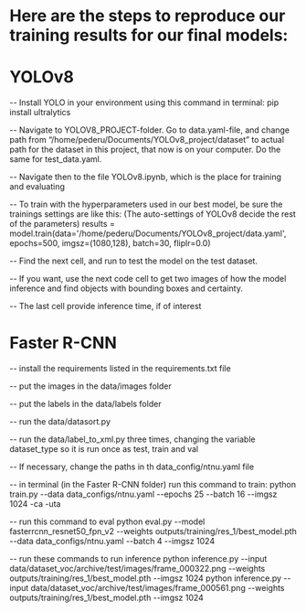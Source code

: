 # Here are the steps to reproduce our training results for our final models:


# YOLOv8

-- Install YOLO in your environment using this command in terminal: pip install ultralytics

-- Navigate to YOLOV8_PROJECT-folder. Go to data.yaml-file, and change path from “/home/pederu/Documents/YOLOv8_project/dataset” to actual path for the dataset in this project, that now is on your computer. 
   Do the same for test_data.yaml.

-- Navigate then to the file YOLOv8.ipynb, which is the place for training and evaluating

-- To train with the hyperparameters used in our best model, be sure the trainings settings are like this: (The auto-settings of YOLOv8 decide the rest of the parameters)
   results = model.train(data='/home/pederu/Documents/YOLOv8_project/data.yaml', epochs=500, imgsz=(1080,128), batch=30, fliplr=0.0)

-- Find the next cell, and run to test the model on the test dataset.

-- If you want, use the next code cell to get two images of how the model inference and find objects with bounding boxes and certainty.

-- The last cell provide inference time, if of interest


# Faster R-CNN

-- install the requirements listed in the requirements.txt file

-- put the images in the data/images folder

-- put the labels in the data/labels folder

-- run the data/datasort.py 

-- run the data/label_to_xml.py three times, changing the variable dataset_type so it is run once as test, train and val

-- If necessary, change the paths in th data_config/ntnu.yaml file


-- in terminal (in the Faster R-CNN folder) run this command to train:
python train.py --data data_configs/ntnu.yaml --epochs 25 --batch 16 --imgsz 1024 -ca -uta


-- run this command to eval
python eval.py --model fasterrcnn_resnet50_fpn_v2 --weights outputs/training/res_1/best_model.pth --data data_configs/ntnu.yaml --batch 4 --imgsz 1024


-- run these commands to run inference
python inference.py --input data/dataset_voc/archive/test/images/frame_000322.png --weights outputs/training/res_1/best_model.pth --imgsz 1024
python inference.py --input data/dataset_voc/archive/test/images/frame_000561.png --weights outputs/training/res_1/best_model.pth --imgsz 1024

